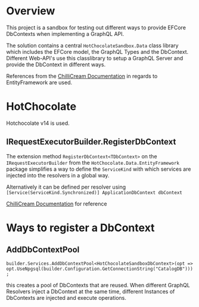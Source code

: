# Overview
This project is a sandbox for testing out different ways to provide EFCore DbContexts when implementing a GraphQL API.

The solution contains a central `HotChocolateSandbox.Data` class library which includes the EFCore model, the GraphQL Types and the DbContext.
Different Web-API's use this classlibrary to setup a GraphQL Server and provide the DbContext in different ways.

References from the [ChilliCream Documentation](https://chillicream.com/docs/hotchocolate/v13/integrations/entity-framework) in regards to EntityFramework are used.

# HotChocolate
Hotchocolate v14 is used.
## IRequestExecutorBuilder.RegisterDbContext
The extension method `RegisterDbContext<TDbContext>` on the `IRequestExecutorBuilder` from the `HotChocolate.Data.EntityFramework` package simplifies a way to define the `ServiceKind` with which services are injected into the resolvers in a global way.

Alternatively it can be defined per resolver using `[Service(ServiceKind.Synchronized)] ApplicationDbContext dbContext`

[ChilliCream Documentation](https://chillicream.com/docs/hotchocolate/v13/integrations/entity-framework#resolver-injection-of-a-dbcontext) for reference
# Ways to register a DbContext
## AddDbContextPool
`builder.Services.AddDbContextPool<HotChocolateSandboxDbContext>(opt => opt.UseNpgsql(builder.Configuration.GetConnectionString("CatalogDB")));`

this creates a pool of DbContexts that are reused. When different GraphQL Resolvers inject a DbContext at the same time, different Instances of DbContexts are injected and execute operations.